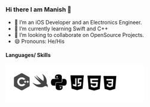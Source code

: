 ### Hi there I am Manish 👋


- 🔭 I’m an iOS Developer and an Electronics Engineer.
- 🌱 I’m currently learning Swift and C++
- 👯 I’m looking to collaborate on OpenSource Projects. 
- 😄 Pronouns: He/His

#### Languages/ Skills

<img align = "left" src="ImagesStack/pycplus.png" height = "100">
